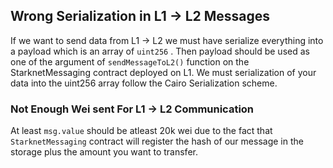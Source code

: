 ## Wrong Serialization in L1 -> L2 Messages

If we want to send data from L1 -> L2 we must have serialize everything into a payload which is an array of `uint256` . Then payload should be used as one of the argument of `sendMessageToL2()` function on the StarknetMessaging contract deployed on L1. 
We must serialization of your data into the uint256 array follow the Cairo Serialization scheme.

### Not Enough Wei sent For L1 -> L2 Communication

At least `msg.value` should be atleast 20k wei due to the fact that `StarknetMessaging` contract will register the hash of our message in the storage plus the amount you want to transfer.